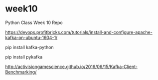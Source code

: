 # week10
Python Class Week 10 Repo

https://devops.profitbricks.com/tutorials/install-and-configure-apache-kafka-on-ubuntu-1604-1/

pip install kafka-python

pip install pykafka


http://activisiongamescience.github.io/2016/06/15/Kafka-Client-Benchmarking/


